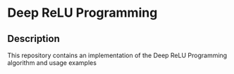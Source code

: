 # Deep ReLU Programming
## Description
This repository contains an implementation of the Deep ReLU Programming algorithm and usage examples
